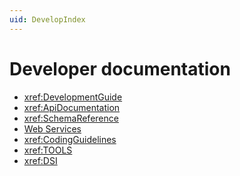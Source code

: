 ```yaml
---
uid: DevelopIndex
---
```


# Developer documentation

- <xref:DevelopmentGuide>
- <xref:ApiDocumentation>
- <xref:SchemaReference>
- [Web Services](xref:WS_v1)
- <xref:CodingGuidelines>
- <xref:TOOLS>
- <xref:DSI>

